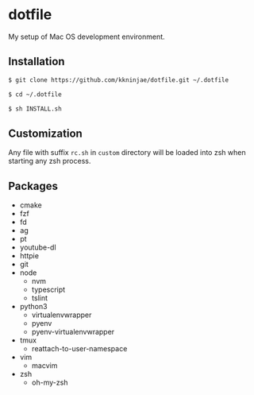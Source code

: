 # dotfile

My setup of Mac OS development environment.


## Installation

```sh
$ git clone https://github.com/kkninjae/dotfile.git ~/.dotfile

$ cd ~/.dotfile

$ sh INSTALL.sh
```


## Customization

Any file with suffix `rc.sh` in `custom` directory will be loaded into zsh when
starting any zsh process.


## Packages

*   cmake
*   fzf
*   fd
*   ag
*   pt
*   youtube-dl
*   httpie
*   git
*   node
    *   nvm
    *   typescript
    *   tslint
*   python3
    *   virtualenvwrapper
    *   pyenv
    *   pyenv-virtualenvwrapper
*   tmux
    *   reattach-to-user-namespace
*   vim
    *   macvim
*   zsh
    *   oh-my-zsh
